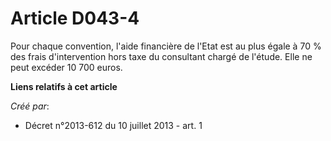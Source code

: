 # Article D043-4

Pour chaque convention, l'aide financière de l'Etat est au plus égale à 70 % des frais d'intervention hors taxe du consultant
chargé de l'étude. Elle ne peut excéder 10 700 euros.

**Liens relatifs à cet article**

_Créé par_:

  - Décret n°2013-612 du 10 juillet 2013 - art. 1
